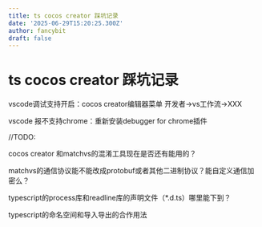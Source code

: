 ```yaml
---
title: ts cocos creator 踩坑记录
date: '2025-06-29T15:20:25.300Z'
author: fancybit
draft: false
---
```

<div class="header"><h1 class="single-title animate__animated animate__pulse animate__faster">ts cocos creator 踩坑记录</h1></div>

<div class="content" id="content"><p>vscode调试支持开启：cocos creator编辑器菜单 开发者-&gt;vs工作流-&gt;XXX</p><p>vscode 报不支持chrome：重新安装debugger for chrome插件</p><p>//TODO:</p><p>cocos creator 和matchvs的混淆工具现在是否还有能用的？</p><p>matchvs的通信协议能不能改成protobuf或者其他二进制协议？能自定义通信加密么？</p><p>typescript的process库和readline库的声明文件（*.d.ts）哪里能下到？</p><p>typescript的命名空间和导入导出的合作用法</p><!-- raw HTML omitted --></div>

